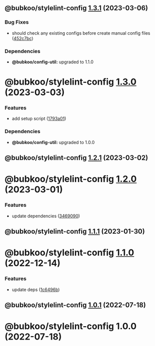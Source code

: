 ## @bubkoo/stylelint-config [1.3.1](https://github.com/bubkoo/configs/compare/@bubkoo/stylelint-config@1.3.0...@bubkoo/stylelint-config@1.3.1) (2023-03-06)


### Bug Fixes

* should check any existing configs before create manual config files ([452c7bc](https://github.com/bubkoo/configs/commit/452c7bcbba7489a22cbfb099200aa3afea808213))





### Dependencies

* **@bubkoo/config-util:** upgraded to 1.1.0

# @bubkoo/stylelint-config [1.3.0](https://github.com/bubkoo/configs/compare/@bubkoo/stylelint-config@1.2.1...@bubkoo/stylelint-config@1.3.0) (2023-03-03)


### Features

* add setup script ([1793a01](https://github.com/bubkoo/configs/commit/1793a011116b68250b262ab9ffa679b03c0aabcd))





### Dependencies

* **@bubkoo/config-util:** upgraded to 1.0.0

## @bubkoo/stylelint-config [1.2.1](https://github.com/bubkoo/configs/compare/@bubkoo/stylelint-config@1.2.0...@bubkoo/stylelint-config@1.2.1) (2023-03-02)

# @bubkoo/stylelint-config [1.2.0](https://github.com/bubkoo/configs/compare/@bubkoo/stylelint-config@1.1.1...@bubkoo/stylelint-config@1.2.0) (2023-03-01)


### Features

* update dependencies ([3469090](https://github.com/bubkoo/configs/commit/3469090880735010c7f8f90ae746969eed1269ef))

## @bubkoo/stylelint-config [1.1.1](https://github.com/bubkoo/configs/compare/@bubkoo/stylelint-config@1.1.0...@bubkoo/stylelint-config@1.1.1) (2023-01-30)

# @bubkoo/stylelint-config [1.1.0](https://github.com/bubkoo/configs/compare/@bubkoo/stylelint-config@1.0.1...@bubkoo/stylelint-config@1.1.0) (2022-12-14)


### Features

* update deps ([1c6496b](https://github.com/bubkoo/configs/commit/1c6496b5683e138e66529a7e51f7b4cd788676b8))

## @bubkoo/stylelint-config [1.0.1](https://github.com/bubkoo/configs/compare/@bubkoo/stylelint-config@1.0.0...@bubkoo/stylelint-config@1.0.1) (2022-07-18)

# @bubkoo/stylelint-config 1.0.0 (2022-07-18)

